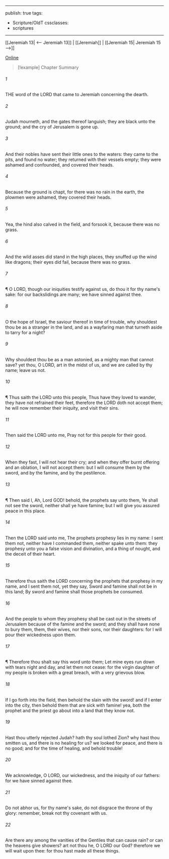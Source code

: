 

---
publish: true
tags:
  - Scripture/OldT
cssclasses:
  - scriptures
---
[[Jeremiah 13| <-- Jeremiah 13]] | [[Jeremiah]] | [[Jeremiah 15| Jeremiah 15 -->]]

[Online](https://churchofjesuschrist.org/study/scriptures/ot/jer/14?lang=eng)

>[!example] Chapter Summary
>
###### 1
THE word of the LORD that came to Jeremiah concerning the dearth.
###### 2
Judah mourneth, and the gates thereof languish; they are black unto the ground; and the cry of Jerusalem is gone up.
###### 3
And their nobles have sent their little ones to the waters: they came to the pits, and found no water; they returned with their vessels empty; they were ashamed and confounded, and covered their heads.
###### 4
Because the ground is chapt, for there was no rain in the earth, the plowmen were ashamed, they covered their heads.
###### 5
Yea, the hind also calved in the field, and forsook it, because there was no grass.
###### 6
And the wild asses did stand in the high places, they snuffed up the wind like dragons; their eyes did fail, because there was no grass.
###### 7
¶ O LORD, though our iniquities testify against us, do thou it for thy name's sake: for our backslidings are many; we have sinned against thee.
###### 8
O the hope of Israel, the saviour thereof in time of trouble, why shouldest thou be as a stranger in the land, and as a wayfaring man that turneth aside to tarry for a night?
###### 9
Why shouldest thou be as a man astonied, as a mighty man that cannot save?  yet thou, O LORD, art in the midst of us, and we are called by thy name; leave us not.
###### 10
¶ Thus saith the LORD unto this people, Thus have they loved to wander, they have not refrained their feet, therefore the LORD doth not accept them; he will now remember their iniquity, and visit their sins.
###### 11
Then said the LORD unto me, Pray not for this people for their good.
###### 12
When they fast, I will not hear their cry; and when they offer burnt offering and an oblation, I will not accept them: but I will consume them by the sword, and by the famine, and by the pestilence.
###### 13
¶ Then said I, Ah, Lord GOD!  behold, the prophets say unto them, Ye shall not see the sword, neither shall ye have famine; but I will give you assured peace in this place.
###### 14
Then the LORD said unto me, The prophets prophesy lies in my name: I sent them not, neither have I commanded them, neither spake unto them: they prophesy unto you a false vision and divination, and a thing of nought, and the deceit of their heart.
###### 15
Therefore thus saith the LORD concerning the prophets that prophesy in my name, and I sent them not, yet they say, Sword and famine shall not be in this land; By sword and famine shall those prophets be consumed.
###### 16
And the people to whom they prophesy shall be cast out in the streets of Jerusalem because of the famine and the sword; and they shall have none to bury them, them, their wives, nor their sons, nor their daughters: for I will pour their wickedness upon them.
###### 17
¶ Therefore thou shalt say this word unto them; Let mine eyes run down with tears night and day, and let them not cease: for the virgin daughter of my people is broken with a great breach, with a very grievous blow.
###### 18
If I go forth into the field, then behold the slain with the sword!  and if I enter into the city, then behold them that are sick with famine!  yea, both the prophet and the priest go about into a land that they know not.
###### 19
Hast thou utterly rejected Judah?  hath thy soul lothed Zion?  why hast thou smitten us, and there is no healing for us? we looked for peace, and there is no good; and for the time of healing, and behold trouble!
###### 20
We acknowledge, O LORD, our wickedness, and the iniquity of our fathers: for we have sinned against thee.
###### 21
Do not abhor us, for thy name's sake, do not disgrace the throne of thy glory: remember, break not thy covenant with us.
###### 22
Are there any among the vanities of the Gentiles that can cause rain?  or can the heavens give showers?  art not thou he, O LORD our God?  therefore we will wait upon thee: for thou hast made all these things.



